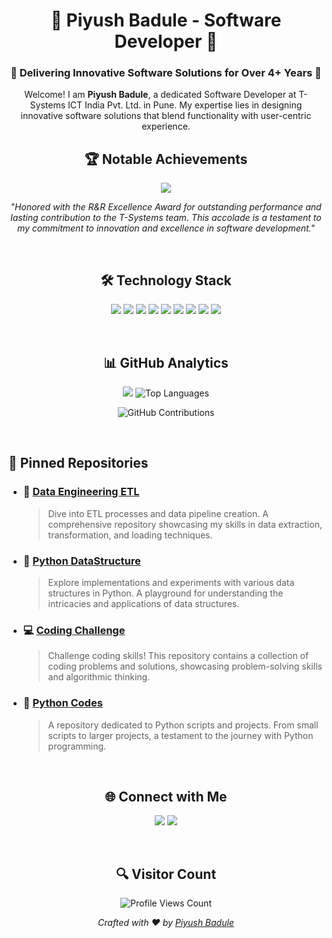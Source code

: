 <h1 align="center">🌟 Piyush Badule - Software Developer 🌟</h1>
<h3 align="center">🚀 Delivering Innovative Software Solutions for Over 4+ Years 🚀</h3>

<!-- Introduction -->
<p align="center">
  Welcome! I am <strong>Piyush Badule</strong>, a dedicated Software Developer at T-Systems ICT India Pvt. Ltd. in Pune. My expertise lies in designing innovative software solutions that blend functionality with user-centric experience.
</p>

<!-- R&R Award -->
<h2 align="center">🏆 Notable Achievements</h2>
<p align="center">
  <img src="https://img.shields.io/badge/🌟-R%26R%20Excellence%20Award-2088FF?style=for-the-badge&logo=medal&logoColor=white"/>
</p>
<p align="center">
  <em>"Honored with the R&R Excellence Award for outstanding performance and lasting contribution to the T-Systems team. This accolade is a testament to my commitment to innovation and excellence in software development."</em>
</p>

<!-- Spacer -->
<p>&nbsp;</p>

<!-- Technologies -->
<h2 align="center">🛠️ Technology Stack</h2>
<p align="center">
  <img src="https://img.shields.io/badge/Python-3776AB?style=for-the-badge&logo=python&logoColor=white"/>
  <img src="https://img.shields.io/badge/Django-092E20?style=for-the-badge&logo=django&logoColor=white"/>
  <img src="https://img.shields.io/badge/HTML5-E34F26?style=for-the-badge&logo=html5&logoColor=white"/>
  <img src="https://img.shields.io/badge/CSS3-1572B6?style=for-the-badge&logo=css3&logoColor=white"/>
  <img src="https://img.shields.io/badge/JavaScript-F7DF1E?style=for-the-badge&logo=javascript&logoColor=black"/>
  <img src="https://img.shields.io/badge/Postgresql-336791?style=for-the-badge&logo=postgresql&logoColor=white"/>
  <img src="https://img.shields.io/badge/AWS-232F3E?style=for-the-badge&logo=amazonaws&logoColor=white"/>
  <img src="https://img.shields.io/badge/GIT-F05032?style=for-the-badge&logo=git&logoColor=white"/>
  <img src="https://img.shields.io/badge/Docker-2496ED?style=for-the-badge&logo=docker&logoColor=white"/>
</p>

<!-- Spacer -->
<p>&nbsp;</p>

<!-- GitHub Metrics -->
<h2 align="center">📊 GitHub Analytics</h2>
<p align="center">
  <img src="https://github-readme-streak-stats.herokuapp.com/?user=PiyushBadule"/>
  <img src="https://github-readme-stats.vercel.app/api/top-langs/?username=PiyushBadule&layout=compact&theme=blue-green" alt="Top Languages"/>
</p>
<p align="center">
  <img src="https://ghchart.rshah.org/PiyushBadule" alt="GitHub Contributions"/>
</p>


<!-- Spacer -->
<p>&nbsp;</p>

## 📌 Pinned Repositories

- ### 🚀 [Data Engineering ETL](https://github.com/PiyushBadule/data_engineering_etl)
  > Dive into ETL processes and data pipeline creation. A comprehensive repository showcasing my skills in data extraction, transformation, and loading techniques.

- ### 🧩 [Python DataStructure](https://github.com/PiyushBadule/Python_DataStructure)
  > Explore implementations and experiments with various data structures in Python. A playground for understanding the intricacies and applications of data structures.

- ### 💻 [Coding Challenge](https://github.com/PiyushBadule/coding_challenge)
  > Challenge coding skills! This repository contains a collection of coding problems and solutions, showcasing problem-solving skills and algorithmic thinking.

- ### 🐍 [Python Codes](https://github.com/PiyushBadule/Python_Codes)
  > A repository dedicated to Python scripts and projects. From small scripts to larger projects, a testament to the journey with Python programming.

<!-- Spacer -->
<p>&nbsp;</p>

<!-- Connecting -->
<h2 align="center">🌐 Connect with Me</h2>
<p align="center">
  <a href="https://www.linkedin.com/in/piyush-badule/"><img src="https://img.shields.io/badge/LinkedIn-0077B5?style=for-the-badge&logo=linkedin&logoColor=white"/></a>
  <a href="mailto:piyu.badule30@gmail.com"><img src="https://img.shields.io/badge/Gmail-D14836?style=for-the-badge&logo=gmail&logoColor=white"/></a>
</p>

<!-- Spacer -->
<p>&nbsp;</p>

<!-- Visitor Count -->
<h2 align="center">🔍 Visitor Count</h2>
<p align="center">
  <img src="https://profile-counter.glitch.me/PiyushBadule/count.svg" alt="Profile Views Count"/>
</p>

<!-- Footer -->
<p align="center">
  <em>Crafted with ❤️ by <a href="https://github.com/PiyushBadule">Piyush Badule</a></em>
</p>
